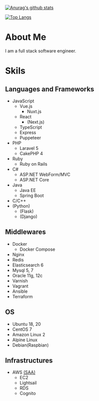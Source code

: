 [![Anurag's github stats](https://github-readme-stats.vercel.app/api?username=MasanoriIwakura)](https://github.com/anuraghazra/github-readme-stats)

[![Top Langs](https://github-readme-stats.vercel.app/api/top-langs/?username=MasanoriIwakura)](https://github.com/anuraghazra/github-readme-stats)

# About Me

I am a full stack software engineer.

# Skils

## Languages and Frameworks

- JavaScript
  - Vue.js
    - Nuxt.js
  - React
    - (Next.js)
  - TypeScript
  - Express
  - Puppeteer
- PHP
  - Laravel 5
  - CakePHP 4
- Ruby
  - Ruby on Rails
- C#
  - ASP.NET WebForm/MVC
  - ASP.NET Core
- Java
  - Java EE
  - Spring Boot
- C/C++
- (Python)
  - (Flask)
  - (Django)

## Middlewares

- Docker
  - Docker Compose
- Nginx
- Redis
- Elasticsearch 6
- Mysql 5, 7
- Oracle 11g, 12c
- Varnish
- Vagrant
- Ansible
- Terraform

## OS

- Ubuntu 18, 20
- CentOS 7
- Amazon Linux 2
- Alpine Linux
- Debian(Raspbian)

## Infrastructures

- AWS [(SAA)](https://www.certmetrics.com/amazon/public/badge.aspx?i=1&t=c&d=2019-05-27&ci=AWS00899713)
  - EC2
  - Lightsail
  - RDS
  - Cognito
